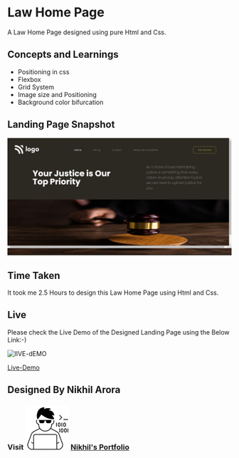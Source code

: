 # Law Home Page  
A Law Home Page designed using pure Html and Css.

## Concepts and Learnings

- Positioning in css
- Flexbox
- Grid System
- Image size and Positioning
- Background color bifurcation

## Landing Page Snapshot
![Snapshot](/Outputs/Web%20capture_22-8-2022_182654_127.0.0.1.jpeg)

## Time Taken

It took me 2.5 Hours to design this Law Home Page using Html and Css.

## Live

Please check the Live Demo of the Designed Landing Page using the Below Link:-)

![lIVE-dEMO](https://img.shields.io/badge/Live_Demo-<COLOR>)

[Live-Demo](https://63037df3e9a86d08f4f3dd3a--scintillating-churros-d35c19.netlify.app/)

## Designed By Nikhil Arora 
### Visit ![I-write-code](Outputs/codericon-removebg-preview%20(1).png) [Nikhil's Portfolio](https://nikhilarora-protfolio.netlify.app/)
